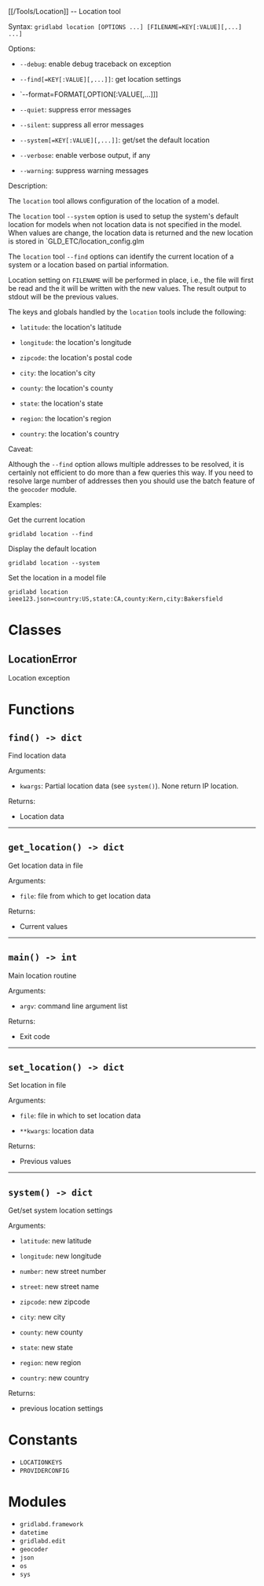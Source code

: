 [[/Tools/Location]] -- Location tool

Syntax: `gridlabd location [OPTIONS ...] [FILENAME=KEY[:VALUE][,...] ...]`

Options:

* `--debug`: enable debug traceback on exception

* `--find[=KEY[:VALUE][,...]]`: get location settings

* `--format=FORMAT[,OPTION[:VALUE[,...]]]

* `--quiet`: suppress error messages

* `--silent`: suppress all error messages

* `--system[=KEY[:VALUE][,...]]`: get/set the default location

* `--verbose`: enable verbose output, if any

* `--warning`: suppress warning messages

Description:

The `location` tool allows configuration of the location of a model.

The `location` tool `--system` option is used to setup the system's default
location for models when not location data is not specified in the model.
When values are change, the location data is returned and the new location
is stored in `GLD_ETC/location_config.glm

The `location` tool `--find` options can identify the current location of a
system or a location based on partial information.

Location setting on `FILENAME` will be performed in place, i.e., the file will
first be read and the it will be written with the new values. The result
output to stdout will be the previous values.

The keys and globals handled by the `location` tools include the following:

* `latitude`: the location's latitude

* `longitude`: the location's longitude

* `zipcode`: the location's postal code

* `city`: the location's city

* `county`: the location's county

* `state`: the location's state

* `region`: the location's region

* `country`: the location's country

Caveat:

Although the `--find` option allows multiple addresses to be resolved, it is
certainly not efficient to do more than a few queries this way. If you need
to resolve large number of addresses then you should use the batch feature of
the `geocoder` module.

Examples:

Get the current location

    gridlabd location --find

Display the default location

    gridlabd location --system

Set the location in a model file

    gridlabd location ieee123.json=country:US,state:CA,county:Kern,city:Bakersfield




# Classes

## LocationError

Location exception

# Functions

## `find() -> dict`

Find location data

Arguments:

* `kwargs`: Partial location data (see `system()`). None return IP location.

Returns:

* Location data


---

## `get_location() -> dict`

Get location data in file

Arguments:

* `file`: file from which to get location data

Returns:

* Current values


---

## `main() -> int`

Main location routine

Arguments:

* `argv`: command line argument list

Returns:

* Exit code


---

## `set_location() -> dict`

Set location in file

Arguments:

* `file`: file in which to set location data

* `**kwargs`: location data

Returns:

* Previous values


---

## `system() -> dict`

Get/set system location settings

Arguments:

* `latitude`: new latitude

* `longitude`: new longitude

* `number`: new street number

* `street`: new street name

* `zipcode`: new zipcode

* `city`: new city

* `county`: new county

* `state`: new state

* `region`: new region

* `country`: new country

Returns:

* previous location settings


# Constants

* `LOCATIONKEYS`
* `PROVIDERCONFIG`

# Modules

* `gridlabd.framework`
* `datetime`
* `gridlabd.edit`
* `geocoder`
* `json`
* `os`
* `sys`
